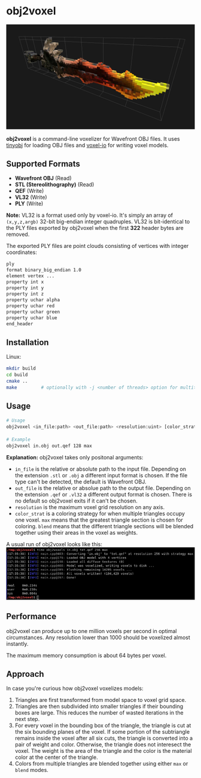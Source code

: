 # obj2voxel

![voxelized sword](img/sword_voxelized.png)

**obj2voxel** is a command-line voxelizer for Wavefront OBJ files.
It uses [tinyobj](https://github.com/tinyobjloader/tinyobjloader) for loading OBJ files and [voxel-io](https://github.com/Eisenwave/voxel-io) for writing voxel models.

## Supported Formats

- **Wavefront OBJ** (Read)
- **STL (Stereolithography)** (Read)
- **QEF** (Write)
- **VL32** (Write)
- **PLY** (Write)

**Note:** VL32 is a format used only by voxel-io.
It's simply an array of `(x,y,z,argb)` 32-bit big-endian integer quadruples.
VL32 is bit-identical to the PLY files exported by obj2voxel when the first **322** header bytes are removed.

The exported PLY files are point clouds consisting of vertices with integer coordinates:
```ply
ply
format binary_big_endian 1.0
element vertex ...
property int x
property int y
property int z
property uchar alpha
property uchar red
property uchar green
property uchar blue
end_header
```

## Installation

Linux:
```sh
mkdir build
cd build
cmake ..
make         # optionally with -j <number of threads> option for multithreaded compile
```

## Usage

```sh
# Usage
obj2voxel <in_file:path> <out_file:path> <resolution:uint> [color_strat:(max|blend)=max]

# Example
obj2voxel in.obj out.qef 128 max
```

**Explanation:** obj2voxel takes only positonal arguments:

- `in_file` is the relative or absolute path to the input file.
  Depending on the extension `.stl` or `.obj` a different input format is chosen.
  If the file type can't be detected, the default is Wavefront OBJ.
- `out_file` is the relative or absolue path to the output file.
  Depending on the extension `.qef` or `.vl32` a different output format is chosen.
  There is no default so obj2voxel exits if it can't be chosen.
- `resolution` is the maximum voxel grid resolution on any axis.
- `color_strat` is a coloring strategy for when multiple triangles occupy one voxel.
  `max` means that the greatest triangle section is chosen for coloring.
  `blend` means that the different triangle sections will be blended together using their areas in the voxel as weights.
  
A usual run of obj2voxel looks like this:
![screenshot](img/terminal_screenshot.png)

## Performance

obj2voxel can produce up to one million voxels per second in optimal circumstances.
Any resolution lower than 1000 should be voxelized almost instantly.

The maximum memory consumption is about 64 bytes per voxel.

## Approach

In case you're curious how obj2voxel voxelizes models:
1. Triangles are first transformed from model space to voxel grid space.
2. Triangles are then subdivided into smaller triangles if their bounding boxes are large.
   This reduces the number of wasted iterations in the next step.
3. For every voxel in the bounding box of the triangle, the triangle is cut at the six bounding planes of the voxel.
   If some portion of the subtriangle remains inside the voxel after all six cuts, the triangle is converted into a pair of weight and color.
   Otherwise, the triangle does not interesect the voxel.
   The weight is the area of the triangle and the color is the material color at the center of the triangle.
4. Colors from multiple triangles are blended together using either `max` or `blend` modes.
